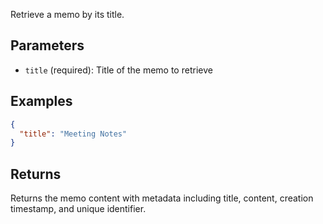 Retrieve a memo by its title.

## Parameters

- `title` (required): Title of the memo to retrieve

## Examples

```json
{
  "title": "Meeting Notes"
}
```

## Returns

Returns the memo content with metadata including title, content, creation timestamp, and unique identifier.
